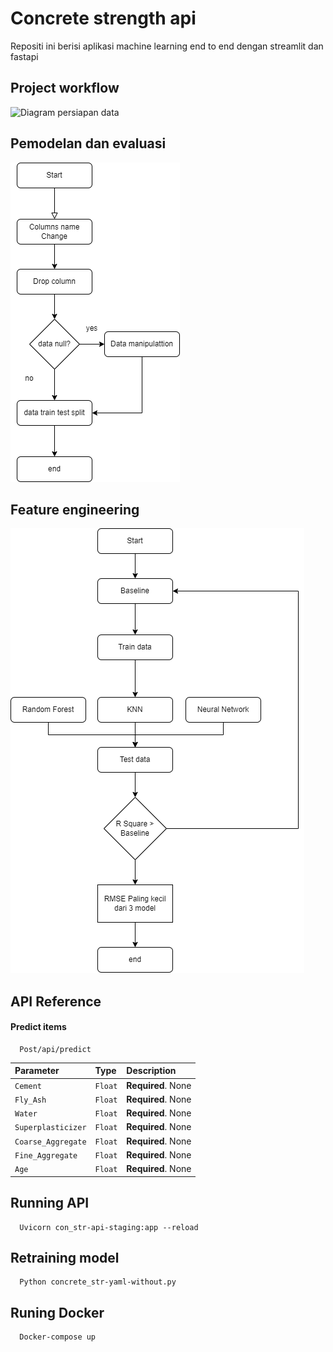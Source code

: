 
# Concrete strength api 

Repositi ini berisi aplikasi machine learning end to end dengan streamlit dan fastapi

## Project workflow
![Diagram persiapan data](https://media.licdn.com/dms/image/C4E12AQFXLdW70AMxVA/article-inline_image-shrink_1000_1488/0/1528755587142?e=1694044800&v=beta&t=qkurOJUlMkMyP2tIdODVdOf1wHG0laziB_c-NE0BpTQ)


## Pemodelan dan evaluasi 
![Diagram persiapan data](https://github.com/DwiCahyanto/API-concrete_str/blob/master/references/feature_engieer.drawio.png)
## Feature engineering 

![Diagram persiapan data](https://github.com/DwiCahyanto/API-concrete_str/blob/master/references/Model_diagram.drawio.png)
## API Reference

#### Predict items

```http
  Post/api/predict
```

| Parameter | Type     | Description                |
| :-------- | :------- | :------------------------- |
| `Cement` | `Float` | **Required**. None |
| `Fly_Ash` | `Float` | **Required**. None |
| `Water` | `Float` | **Required**. None |
| `Superplasticizer` | `Float` | **Required**. None |
| `Coarse_Aggregate` | `Float` | **Required**. None |
| `Fine_Aggregate` | `Float` | **Required**. None |
| `Age` | `Float` | **Required**. None |





## Running API
```http
  Uvicorn con_str-api-staging:app --reload
```
## Retraining model
```http
  Python concrete_str-yaml-without.py 
```
## Runing Docker
```http
  Docker-compose up 
```
